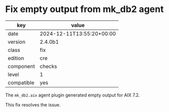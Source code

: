 [//]: # (werk v2)
# Fix empty output from mk_db2 agent

key        | value
---------- | ---
date       | 2024-12-11T13:55:20+00:00
version    | 2.4.0b1
class      | fix
edition    | cre
component  | checks
level      | 1
compatible | yes

The `mk_db2.aix` agent plugin generated empty output for AIX 7.2.

This fix resolves the issue.
